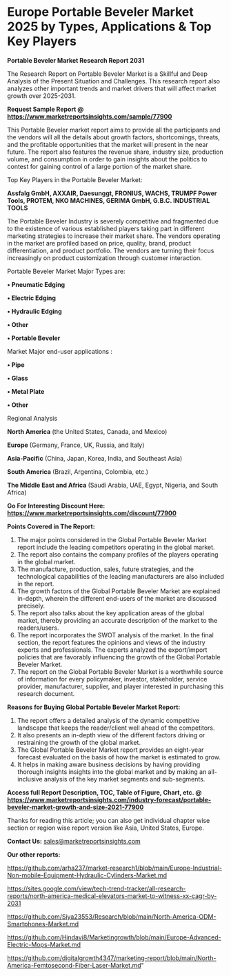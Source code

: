 # Europe Portable Beveler Market 2025 by Types, Applications & Top Key Players

<strong>Portable Beveler Market Research Report 2031</strong>

The Research Report on Portable Beveler Market is a Skillful and Deep Analysis of the Present Situation and Challenges. This research report also analyzes other important trends and market drivers that will affect market growth over 2025-2031.

<strong>Request Sample Report @ <a href=https://www.marketreportsinsights.com/sample/77900>https://www.marketreportsinsights.com/sample/77900</a></strong>

This Portable Beveler market report aims to provide all the participants and the vendors will all the details about growth factors, shortcomings, threats, and the profitable opportunities that the market will present in the near future. The report also features the revenue share, industry size, production volume, and consumption in order to gain insights about the politics to contest for gaining control of a large portion of the market share.

Top Key Players in the Portable Beveler Market:

<strong>Assfalg GmbH, AXXAIR, Daesunggt, FRONIUS, WACHS, TRUMPF Power Tools, PROTEM, NKO MACHINES, GERIMA GmbH, G.B.C. INDUSTRIAL TOOLS</strong>

The Portable Beveler Industry is severely competitive and fragmented due to the existence of various established players taking part in different marketing strategies to increase their market share. The vendors operating in the market are profiled based on price, quality, brand, product differentiation, and product portfolio. The vendors are turning their focus increasingly on product customization through customer interaction.

Portable Beveler Market Major Types are:

<strong>• Pneumatic Edging

• Electric Edging

• Hydraulic Edging

• Other

• Portable Beveler</strong>

Market Major end-user applications :

<strong>• Pipe

• Glass

• Metal Plate

• Other</strong>

Regional Analysis

</u><strong><b>North America</b></strong> (the United States, Canada, and Mexico)

<strong><b>Europe </b></strong>(Germany, France, UK, Russia, and Italy)

<strong><b>Asia-Pacific</b></strong> (China, Japan, Korea, India, and Southeast Asia)

<strong><b>South America</b></strong> (Brazil, Argentina, Colombia, etc.)

<strong><b>The Middle East and Africa</b></strong> (Saudi Arabia, UAE, Egypt, Nigeria, and South Africa)

<strong>Go For Interesting Discount Here: <a href=https://www.marketreportsinsights.com/discount/77900>https://www.marketreportsinsights.com/discount/77900</a></strong>

<strong>Points Covered in The Report:</strong>
<ol>
  <li>The major points considered in the Global Portable Beveler Market report include the leading competitors operating in the global market.</li>
  <li>The report also contains the company profiles of the players operating in the global market.</li>
  <li>The manufacture, production, sales, future strategies, and the technological capabilities of the leading manufacturers are also included in the report.</li>
  <li>The growth factors of the Global Portable Beveler Market are explained in-depth, wherein the different end-users of the market are discussed precisely.</li>
  <li>The report also talks about the key application areas of the global market, thereby providing an accurate description of the market to the readers/users.</li>
  <li>The report incorporates the SWOT analysis of the market. In the final section, the report features the opinions and views of the industry experts and professionals. The experts analyzed the export/import policies that are favorably influencing the growth of the Global Portable Beveler Market.</li>
  <li>The report on the Global Portable Beveler Market is a worthwhile source of information for every policymaker, investor, stakeholder, service provider, manufacturer, supplier, and player interested in purchasing this research document.</li>
</ol>
<strong>Reasons for Buying Global Portable Beveler Market Report:</strong>

<ol>
  <li>The report offers a detailed analysis of the dynamic competitive landscape that keeps the reader/client well ahead of the competitors.</li>
  <li>It also presents an in-depth view of the different factors driving or restraining the growth of the global market.</li>
  <li>The Global Portable Beveler Market report provides an eight-year forecast evaluated on the basis of how the market is estimated to grow.</li>
  <li>It helps in making aware business decisions by having providing thorough insights insights into the global market and by making an all-inclusive analysis of the key market segments and sub-segments.</li>
</ol>
<strong>Access full Report Description, TOC, Table of Figure, Chart, etc. @ <a href=https://www.marketreportsinsights.com/industry-forecast/portable-beveler-market-growth-and-size-2021-77900>https://www.marketreportsinsights.com/industry-forecast/portable-beveler-market-growth-and-size-2021-77900</a></strong>


Thanks for reading this article; you can also get individual chapter wise section or region wise report version like Asia, United States, Europe.

<strong>Contact Us:</strong>
sales@marketreportsinsights.com

<strong>Our other reports:</strong>

<a href=https://github.com/arha237/market-research1/blob/main/Europe-Industrial-Non-mobile-Equipment-Hydraulic-Cylinders-Market.md>https://github.com/arha237/market-research1/blob/main/Europe-Industrial-Non-mobile-Equipment-Hydraulic-Cylinders-Market.md</a>

<a href=https://sites.google.com/view/tech-trend-tracker/all-research-reports/north-america-medical-elevators-market-to-witness-xx-cagr-by-2031>https://sites.google.com/view/tech-trend-tracker/all-research-reports/north-america-medical-elevators-market-to-witness-xx-cagr-by-2031</a>

<a href=https://github.com/Siya23553/Research/blob/main/North-America-ODM-Smartphones-Market.md>https://github.com/Siya23553/Research/blob/main/North-America-ODM-Smartphones-Market.md</a>

<a href=https://github.com/Hindavi8/Marketingrowth/blob/main/Europe-Advanced-Electric-Mops-Market.md>https://github.com/Hindavi8/Marketingrowth/blob/main/Europe-Advanced-Electric-Mops-Market.md</a>

<a href=https://github.com/digitalgrowth4347/marketing-report/blob/main/North-America-Femtosecond-Fiber-Laser-Market.md>https://github.com/digitalgrowth4347/marketing-report/blob/main/North-America-Femtosecond-Fiber-Laser-Market.md</a>"
